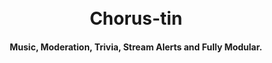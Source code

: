 <h1 align="center">
  <br>
  Chorus-tin
</h1>

<h4 align="center">Music, Moderation, Trivia, Stream Alerts and Fully Modular.</h4>

